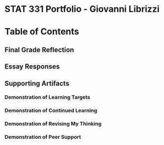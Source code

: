# STAT 331 Portfolio - Giovanni Librizzi

# Table of Contents 

## Final Grade Reflection

## Essay Responses

## Supporting Artifacts 

### Demonstration of Learning Targets

### Demonstration of Continued Learning

### Demonstration of Revising My Thinking

### Demonstration of Peer Support
